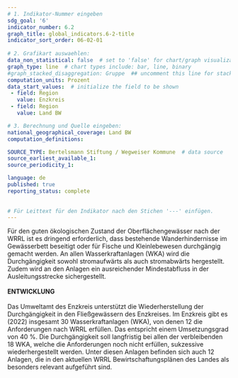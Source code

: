 ```yaml
---
# 1. Indikator-Nummer eingeben 
sdg_goal: '6'
indicator_number: 6.2
graph_title: global_indicators.6-2-title
indicator_sort_order: 06-02-01
 
# 2. Grafikart auswaehlen: 
data_non_statistical: false  # set to 'false' for chart/graph visualization 
graph_type: line  # chart types include: bar, line, binary 
#graph_stacked_disaggregation: Gruppe  ## uncomment this line for stacked bars. eplace 'Geschlecht' with the field of aggregation. 
computation_units: Prozent 
data_start_values:  # initialize the field to be shown  
 - field: Region 
   value: Enzkreis
 - field: Region 
   value: Land BW

# 3. Berechnung und Quelle eingeben: 
national_geographical_coverage: Land BW
computation_definitions: 

SOURCE_TYPE: Bertelsmann Stiftung / Wegweiser Kommune  # data source  
source_earliest_available_1: 
source_periodicity_1: 

language: de   
published: true 
reporting_status: complete
 
 
# Für Leittext für den Indikator nach den Stichen '---' einfügen. 
---
```

Für den guten ökologischen Zustand der Oberflächengewässer nach der WRRL ist es dringend erforderlich, dass bestehende Wanderhindernisse im Gewässerbett beseitigt oder für Fische und Kleinlebewesen durchgängig gemacht werden. An allen Wasserkraftanlagen (WKA) wird die Durchgängigkeit sowohl stromaufwärts als auch stromabwärts hergestellt. Zudem wird an den Anlagen ein ausreichender Mindestabfluss in der Ausleitungsstrecke sichergestellt. <br>
<br>
**ENTWICKLUNG** <br>
<br>
Das Umweltamt des Enzkreis unterstützt die Wiederherstellung der Durchgängigkeit in den Fließgewässern des Enzkreises. Im Enzkreis gibt es (2022) insgesamt 30 Wasserkraftanlagen (WKA), von denen 12 die Anforderungen nach WRRL erfüllen. Das entspricht einem Umsetzungsgrad von 40 %. Die Durchgängigkeit soll langfristig bei allen der verbleibenden 18 WKA, welche die Anforderungen noch nicht erfüllen, sukzessive wiederhergestellt werden. Unter diesen Anlagen befinden sich auch 12 Anlagen, die in den aktuellen WRRL Bewirtschaftungsplänen des Landes als besonders relevant aufgeführt sind.
